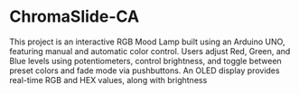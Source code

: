 # ChromaSlide-CA
This project is an interactive RGB Mood Lamp built using an Arduino UNO, featuring manual and automatic color control. Users adjust Red, Green, and Blue levels using potentiometers, control brightness, and toggle between preset colors and fade mode via pushbuttons.  An OLED display provides real-time RGB and HEX values, along with brightness

